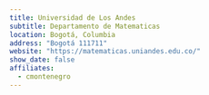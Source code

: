 ```yaml
---
title: Universidad de Los Andes
subtitle: Departamento de Matematicas
location: Bogotá, Columbia
address: "Bogotá 111711"
website: "https://matematicas.uniandes.edu.co/"
show_date: false
affiliates:
  - cmontenegro
---
```


